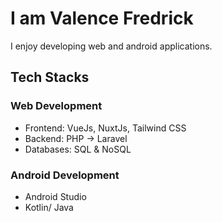 # I am Valence Fredrick
I enjoy developing web and android applications.

## Tech Stacks
### Web Development
- Frontend: VueJs, NuxtJs, Tailwind CSS
- Backend: PHP -> Laravel
- Databases: SQL & NoSQL

### Android Development
- Android Studio
- Kotlin/ Java
